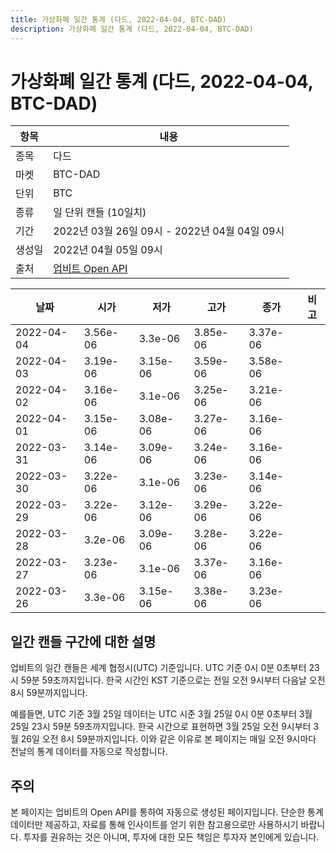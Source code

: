 ```yaml
---
title: 가상화폐 일간 통계 (다드, 2022-04-04, BTC-DAD)
description: 가상화폐 일간 통계 (다드, 2022-04-04, BTC-DAD)
---
```



가상화폐 일간 통계 (다드, 2022-04-04, BTC-DAD)
===

|항목|내용|
|--|--|
|종목|다드|
|마켓|BTC-DAD|
|단위|BTC|
|종류|일 단위 캔들 (10일치)|
|기간|2022년 03월 26일 09시 - 2022년 04월 04일 09시|
|생성일|2022년 04월 05일 09시|
|출처|[업비트 Open API](https://docs.upbit.com)|


|날짜|시가|저가|고가|종가|비고|
|--|--|--|--|--|--|
|2022-04-04|3.56e-06|3.3e-06|3.85e-06|3.37e-06|    |
|2022-04-03|3.19e-06|3.15e-06|3.59e-06|3.58e-06|    |
|2022-04-02|3.16e-06|3.1e-06|3.25e-06|3.21e-06|    |
|2022-04-01|3.15e-06|3.08e-06|3.27e-06|3.16e-06|    |
|2022-03-31|3.14e-06|3.09e-06|3.24e-06|3.16e-06|    |
|2022-03-30|3.22e-06|3.1e-06|3.23e-06|3.14e-06|    |
|2022-03-29|3.22e-06|3.12e-06|3.29e-06|3.22e-06|    |
|2022-03-28|3.2e-06|3.09e-06|3.28e-06|3.22e-06|    |
|2022-03-27|3.23e-06|3.1e-06|3.37e-06|3.16e-06|    |
|2022-03-26|3.3e-06|3.15e-06|3.38e-06|3.23e-06|    |


일간 캔들 구간에 대한 설명
---


업비트의 일간 캔들은 세계 협정시(UTC) 기준입니다. 
UTC 기준 0시 0분 0초부터 23시 59분 59초까지입니다. 
한국 시간인 KST 기준으로는 전일 오전 9시부터 다음날 오전 8시 59분까지입니다. 


예를들면, UTC 기준 3월 25일 데이터는 UTC 시준 3월 25일 0시 0분 0초부터 3월 25일 23시 59분 59초까지입니다. 
한국 시간으로 표현하면 3월 25일 오전 9시부터 3월 26일 오전 8시 59분까지입니다. 
이와 같은 이유로 본 페이지는 매일 오전 9시마다 전날의 통계 데이터를 자동으로 작성합니다. 


주의
---


본 페이지는 업비트의 Open API를 통하여 자동으로 생성된 페이지입니다. 
단순한 통계 데이터만 제공하고, 자료를 통해 인사이트를 얻기 위한 참고용으로만 사용하시기 바랍니다. 
투자를 권유하는 것은 아니며, 투자에 대한 모든 책임은 투자자 본인에게 있습니다. 

